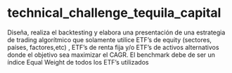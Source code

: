 # technical_challenge_tequila_capital
Diseña, realiza el backtesting y elabora una presentación de una estrategia de trading algorítmico que solamente utilice ETF’s de equity (sectores, países, factores,etc) , ETF’s de renta fija y/o ETF’s de activos alternativos donde el objetivo sea maximizar el CAGR. El benchmark debe de ser un índice Equal Weight de todos los ETF’s utilizados 
